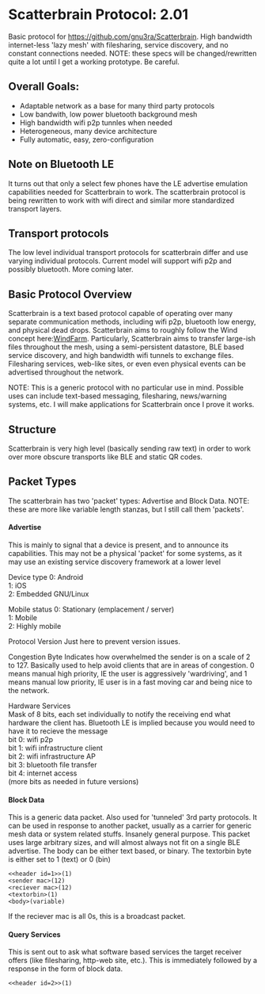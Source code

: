 # Scatterbrain Protocol:  2.01
Basic protocol for https://github.com/gnu3ra/Scatterbrain.
High bandwidth internet-less 'lazy mesh' with filesharing, service discovery, and no constant connections needed. NOTE: these specs will be changed/rewritten quite a lot until I get a working prototype. Be careful.


## Overall Goals:
* Adaptable network as a base for many third party protocols
* Low bandwith, low power bluetooth background mesh
* High bandwidth wifi p2p tunnles when needed
* Heterogeneous, many device architecture
* Fully automatic, easy, zero-configuration


## Note on Bluetooth LE
It turns out that only a select few phones have the LE advertise emulation capabilities needed for Scatterbrain to work. The scatterbrain protocol is being rewritten to work with wifi direct and similar more standardized transport layers. 

## Transport protocols
The low level individual transport protocols for scatterbrain differ and use varying individual protocols. Current model will support wifi p2p and possibly bluetooth. More coming later.

## Basic Protocol Overview
Scatterbrain is a text based protocol capable of operating over many separate communication methods, including wifi p2p, bluetooth low energy, and physical dead drops. Scatterbrain aims to roughly follow the Wind concept here:[WindFarm]( https://github.com/n8fr8/WindFarm).
Particularly, Scatterbrain aims to transfer large-ish files throughout the mesh, using a semi-persistent datastore, BLE based service discovery, and high bandwidth wifi tunnels to exchange files. Filesharing services, web-like sites, or even even physical events can be advertised throughout the network. 

NOTE: This is a generic protocol with no particular use in mind. Possible uses can include text-based messaging, filesharing, news/warning systems, etc. I will make applications for Scatterbrain once I prove it works.

## Structure
Scatterbrain is very high level (basically sending raw text) in order to work over more obscure transports like BLE and static QR codes. 


## Packet Types
The scatterbrain has two 'packet' types: Advertise and Block Data. NOTE: these are more like variable length stanzas, but I still call them 'packets'.

#### Advertise
This is mainly to signal that a device is present, and to announce its capabilities. This may not be a physical 'packet' for some systems, as it may use an existing service discovery framework at a lower level 

Device type 
0: Android  
1: iOS  
2: Embedded GNU/Linux  

Mobile status 
0: Stationary (emplacement / server)  
1: Mobile  
2: Highly mobile  

Protocol Version 
Just here to prevent version issues.  

Congestion Byte
Indicates how overwhelmed the sender is on a scale of 2 to 127. Basically used to help avoid clients that are in areas of congestion. 0 means manual high priority, IE the user is aggressively 'wardriving', and 1 means manual low priority, IE user is in a fast moving car and being nice to the network.     

Hardware Services  
Mask of 8 bits, each set individually to notify the receiving end what hardware the client has. Bluetooth LE is implied because you would need to have it to recieve the message   
bit 0: wifi p2p  
bit 1: wifi infrastructure client  
bit 2: wifi infrastructure AP  
bit 3: bluetooth file transfer  
bit 4: internet access  
(more bits as needed in future versions)  


#### Block Data
This is a generic data packet. Also used for 'tunneled' 3rd party protocols. It can be used in response to another packet, usually as a carrier for generic mesh data or system related stuffs. Insanely general purpose. This packet uses large arbitrary sizes, and will almost always not fit on a single BLE advertise. The body can be either text based, or binary. The textorbin byte is either set to 1 (text) or 0 (bin)   

```
<<header id=1>>(1)  
<sender mac>(12)  
<reciever mac>(12)  
<textorbin>(1)  
<body>(variable)  
```

If the reciever mac is all 0s, this is a broadcast packet.



#### Query Services
This is sent out to ask what software based services the target receiver offers (like filesharing, http-web site, etc.). This is immediately followed by a response in the form of block data. 

```
<<header id=2>>(1)  

```
